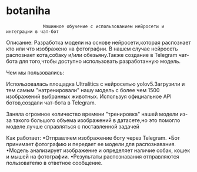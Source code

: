 # botaniha
                  Машинное обучение с использованием нейросети и интеграции в чат-бот 
Описание:
Разработка модели на основе нейросети,которая распознает кто или что изображено на фотографии.
В нашем случае нейросеть распознает кота,собаку и/или обезьяну.Также создание в Telegram чат-бота для того,чтобы
доступно использовать разработанную модель.

Чем мы пользовались:

Использовалась площадка Ultralitics с нейросетью yolov5.Загрузили и тем самым "натренировали" нашу модель с более чем 1500 изображений выбранных животных.
Используя официальное API ботов,создали чат-бота в Telegram.

Заняла огромное количество времени "тренировка" нашей модели из-за такого большого объема изображений в датасете,но это помогло моделе лучше справляться с поставленной задачей

Как работает:
•Отправляем изображение боту через Telegram.
•Бот принимает фотографию и передает ее модели для распознавания.
•Модель анализирует изображение и определяет наличие собак, кошек и мышей на фотографии.
•Результаты распознавания отправляются пользователю в ответное сообщение.



